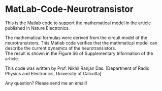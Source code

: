 # MatLab-Code-Neurotransistor
This is the Matlab code to support the mathematical model in the article published in Nature Electronics. 

The mathematical formulas were derived from the circuit model of the neurotransistors.
This Matlab code verifies that the mathmatical model can describe the current dynamics of the neurotransistors.  
The result is shown in the Figure S6 of Supplementary Information of the article. 

This code was written by Prof. Nikhil Ranjan Das. [Department of Radio Physics and Electronics, University of Calcutta]

Any question? Please send me an email!
